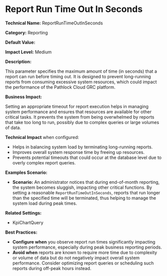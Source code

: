 # Report Run Time Out In Seconds

**Technical Name:** ReportRunTimeOutInSeconds

**Category:** Reporting

**Default Value:**

**Impact Level:** Medium

**Description:**

This parameter specifies the maximum amount of time (in seconds) that a report can run before timing out. It is designed to prevent long-running reports from consuming excessive system resources, which could impact the performance of the Pathlock Cloud GRC platform.

**Business Impact:**

Setting an appropriate timeout for report execution helps in managing system performance and ensures that resources are available for other critical tasks. It prevents the system from being overwhelmed by reports that take too long to run, possibly due to complex queries or large volumes of data.

**Technical Impact** when configured:

- Helps in balancing system load by terminating long-running reports.
- Improves overall system response time by freeing up resources.
- Prevents potential timeouts that could occur at the database level due to overly complex report queries.

**Examples Scenario:**

- **Scenario:** An administrator notices that during end-of-month reporting, the system becomes sluggish, impacting other critical functions. By setting a reasonable `ReportRunTimeOutInSeconds`, reports that run longer than the specified time will be terminated, thus helping to manage the system load during peak times.

**Related Settings:**

- KpiChartQuery

**Best Practices:** 

- **Configure when** you observe report run times significantly impacting system performance, especially during peak business reporting periods.
- **Avoid when** reports are known to require more time due to complexity or volume of data but do not negatively impact overall system performance. Consider optimizing report queries or scheduling such reports during off-peak hours instead.